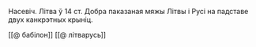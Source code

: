 

Насевіч. Літва ў 14 ст. Добра паказаная мяжы Літвы і Русі на падставе двух канкрэтных крыніц.

[[@ бабілон]]
[[@ літварусь]]
